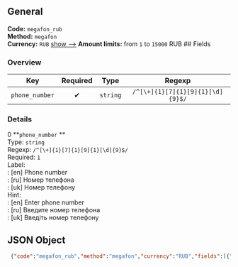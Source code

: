 ## General 
**Code:** `megafon_rub`  
**Method:** `megafon`  
**Currency:** `RUB` [show -->]() 
**Amount limits:** from `1`  to `15000`  RUB ## Fields 
### Overview 
|Key|Required|Type|Regexp| 
|:---:|:---:|:---:|:---:| 
|`phone_number` |✔ |`string` |`/^[\+]{1}[7]{1}[9]{1}[\d]{9}$/` | 
 
### Details 
0 **`phone_number` **  
Type: `string`  
Regexp: `/^[\+]{1}[7]{1}[9]{1}[\d]{9}$/`  
Required: `1`  
Label:  
: [en] Phone number  
: [ru] Номер телефона  
: [uk] Номер телефону  
Hint:  
: [en] Enter phone number  
: [ru] Введите номер телефона  
: [uk] Введіть номер телефону  
## JSON Object 
```json
 {"code":"megafon_rub","method":"megafon","currency":"RUB","fields":[{"key":"phone_number","type":"string","label":{"en":"Phone number","ru":"\u041d\u043e\u043c\u0435\u0440 \u0442\u0435\u043b\u0435\u0444\u043e\u043d\u0430","uk":"\u041d\u043e\u043c\u0435\u0440 \u0442\u0435\u043b\u0435\u0444\u043e\u043d\u0443"},"hint":{"en":"Enter phone number","ru":"\u0412\u0432\u0435\u0434\u0438\u0442\u0435 \u043d\u043e\u043c\u0435\u0440 \u0442\u0435\u043b\u0435\u0444\u043e\u043d\u0430","uk":"\u0412\u0432\u0435\u0434\u0456\u0442\u044c \u043d\u043e\u043c\u0435\u0440 \u0442\u0435\u043b\u0435\u0444\u043e\u043d\u0443"},"regexp":"\/^[\\+]{1}[7]{1}[9]{1}[\\d]{9}$\/","required":true,"position":1}],"amount_min":1,"amount_max":15000}```  
